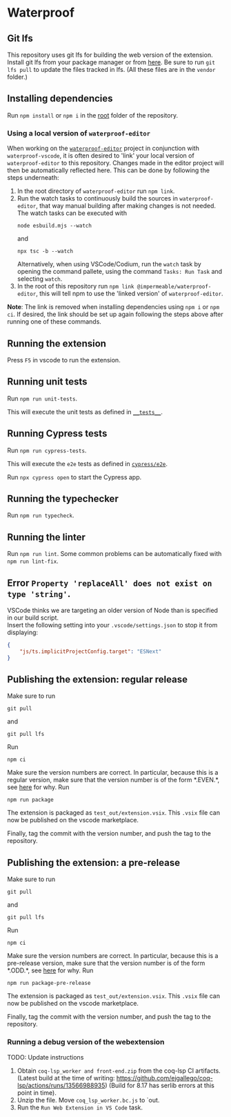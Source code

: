 # Waterproof

## Git lfs

This repository uses git lfs for building the web version of the extension.
Install git lfs from your package manager or from [here](https://git-lfs.com/).
Be sure to run `git lfs pull` to update the files tracked in lfs. (All these files are in the `vendor` folder.)

## Installing dependencies
Run `npm install` or `npm i` in the [root](./) folder of the repository.

### Using a local version of `waterproof-editor`
When working on the [`waterproof-editor`](https://github.com/impermeable/waterproof-editor/) project in conjunction with `waterproof-vscode`, it is often desired to 'link' your local version of `waterproof-editor` to this repository. Changes made in the editor project will then be automatically reflected here. This can be done by following the steps underneath:

1. In the root directory of `waterproof-editor` run `npm link`.
2. Run the watch tasks to continuously build the sources in `waterproof-editor`, that way manual building after making changes is not needed. The watch tasks can be executed with
    ```
    node esbuild.mjs --watch
    ```
    and
    ```
    npx tsc -b --watch
    ```
    Alternatively, when using VSCode/Codium, run the `watch` task by opening the command pallete, using the command `Tasks: Run Task` and selecting `watch`.
3. In the root of this repository run `npm link @impermeable/waterproof-editor`, this will tell npm to use the 'linked version' of `waterproof-editor`. 

**Note**: The link is removed when installing dependencies using `npm i` or `npm ci`. If desired, the link should be set up again following the steps above after running one of these commands. 

## Running the extension
Press `F5` in vscode to run the extension.

## Running unit tests
Run `npm run unit-tests`.

This will execute the unit tests as defined in [`__tests__`](../__tests__/).

## Running Cypress tests
Run `npm run cypress-tests`.

This will execute the `e2e` tests as defined in [`cypress/e2e`](../cypress/e2e/).

Run `npx cypress open` to start the Cypress app.

## Running the typechecker
Run `npm run typecheck`.

## Running the linter
Run `npm run lint`. Some common problems can be automatically fixed with `npm run lint-fix`.

## Error `Property 'replaceAll' does not exist on type 'string'`.
VSCode thinks we are targeting an older version of Node than is specified in our build script.<br>
Insert the following setting into your `.vscode/settings.json` to stop it from displaying:
```json
{
    "js/ts.implicitProjectConfig.target": "ESNext"
}
```

## Publishing the extension: regular release
Make sure to run
```
git pull
```
and
```
git pull lfs
```
Run
```
npm ci
```
Make sure the version numbers are correct.
In particular, because this is a regular version, make sure that the version number is of the form
\*.EVEN.\*, see [here](https://code.visualstudio.com/api/working-with-extensions/publishing-extension) for why.
Run
```
npm run package
```
The extension is packaged as `test_out/extension.vsix`.
This `.vsix` file can now be published on the vscode marketplace.

Finally, tag the commit with the version number, and push the tag to the repository.

## Publishing the extension: a pre-release
Make sure to run
```
git pull
```
and
```
git pull lfs
```
Run
```
npm ci
```
Make sure the version numbers are correct.
In particular, because this is a pre-release version, make sure that the version number is of the form
\*.ODD.\*, see [here](https://code.visualstudio.com/api/working-with-extensions/publishing-extension) for why.
Run
```
npm run package-pre-release
```
The extension is packaged as `test_out/extension.vsix`.
This `.vsix` file can now be published on the vscode marketplace.

Finally, tag the commit with the version number, and push the tag to the repository.

### Running a debug version of the webextension
TODO: Update instructions
1. Obtain `coq-lsp_worker and front-end.zip` from the coq-lsp CI artifacts. (Latest build at the time of writing: https://github.com/ejgallego/coq-lsp/actions/runs/13566988935) (Build for 8.17 has serlib errors at this point in time).
2. Unzip the file. Move `coq_lsp_worker.bc.js` to `out.
3. Run the `Run Web Extension in VS Code` task.
